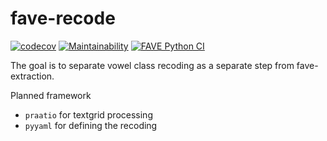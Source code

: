 # fave-recode
[![codecov](https://codecov.io/gh/Forced-Alignment-and-Vowel-Extraction/fave-recode/graph/badge.svg?token=C23B1H3DAX)](https://codecov.io/gh/Forced-Alignment-and-Vowel-Extraction/fave-recode)
[![Maintainability](https://api.codeclimate.com/v1/badges/2375ddfef5d77ba1681d/maintainability)](https://codeclimate.com/github/Forced-Alignment-and-Vowel-Extraction/fave-recode/maintainability)
[![FAVE Python CI](https://github.com/Forced-Alignment-and-Vowel-Extraction/fave-recode/actions/workflows/test-and-run.yml/badge.svg?branch=dev)](https://github.com/Forced-Alignment-and-Vowel-Extraction/fave-recode/actions/workflows/test-and-run.yml)

The goal is to separate vowel class recoding as a separate step from fave-extraction.

Planned framework

- `praatio` for textgrid processing
- `pyyaml` for defining the recoding